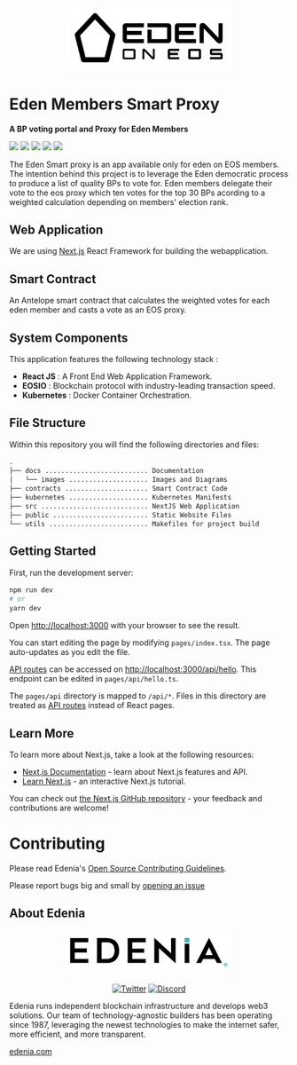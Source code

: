 <p align="center">
   <img src="./docs/images/logo_edeneos.png" width="300">
</p>

# Eden Members Smart Proxy

**A BP voting portal and Proxy for Eden Members**

![](https://img.shields.io/github/license/eoscostarica/eden-smart-proxy) ![](https://img.shields.io/badge/code%20style-standard-brightgreen.svg) ![](https://img.shields.io/badge/%E2%9C%93-collaborative_etiquette-brightgreen.svg) ![](https://img.shields.io/twitter/follow/eoscostarica.svg?style=social&logo=twitter) ![](https://img.shields.io/github/forks/eoscostarica/eden-smart-proxy?style=social)

The Eden Smart proxy is an app available only for eden on EOS members. The intention behind this project is to leverage the Eden democratic process to produce a list of quality BPs to vote for. Eden members delegate their vote to the eos proxy which ten votes for the top 30 BPs acording to a weighted calculation depending on members' election rank.


## Web Application
We are using [Next.js](https://nextjs.org/) React Framework for building the webapplication.

## Smart Contract
An Antelope smart contract that calculates the weighted votes for each eden member and casts a vote as an EOS proxy.

## System Components

This application features the following technology stack :

- **React JS** : A Front End Web Application Framework.
- **EOSIO** : Blockchain protocol with industry-leading transaction speed.
- **Kubernetes** : Docker Container Orchestration.

## File Structure

Within this repository you will find the following directories and files:

```
.
├── docs .......................... Documentation
│   └── images .................... Images and Diagrams
├── contracts ..................... Smart Contract Code
├── kubernetes .................... Kubernetes Manifests
├── src ........................... NextJS Web Application
├── public ........................ Static Website Files
└── utils ......................... Makefiles for project build
```


## Getting Started

First, run the development server:

```bash
npm run dev
# or
yarn dev
```

Open [http://localhost:3000](http://localhost:3000) with your browser to see the result.

You can start editing the page by modifying `pages/index.tsx`. The page auto-updates as you edit the file.

[API routes](https://nextjs.org/docs/api-routes/introduction) can be accessed on [http://localhost:3000/api/hello](http://localhost:3000/api/hello). This endpoint can be edited in `pages/api/hello.ts`.

The `pages/api` directory is mapped to `/api/*`. Files in this directory are treated as [API routes](https://nextjs.org/docs/api-routes/introduction) instead of React pages.

## Learn More

To learn more about Next.js, take a look at the following resources:

- [Next.js Documentation](https://nextjs.org/docs) - learn about Next.js features and API.
- [Learn Next.js](https://nextjs.org/learn) - an interactive Next.js tutorial.

You can check out [the Next.js GitHub repository](https://github.com/vercel/next.js/) - your feedback and contributions are welcome!


# Contributing

Please read Edenia's [Open Source Contributing Guidelines](https://developers.eoscostarica.io/docs/open-source-guidelines).

Please report bugs big and small by [opening an issue](https://github.com/eoscostarica/eden-smart-proxy/issues/new/choose)

## About Edenia

<div align="center">

<a href="https://edenia.com">
	<img width="300" alt="Edenia Logo" src="https://raw.githubusercontent.com/edenia/.github/master/.github/workflows/images/edenia-logo.png"></img>
</a>

[![Twitter](https://img.shields.io/twitter/follow/EdeniaWeb3?style=for-the-badge)](https://twitter.com/EdeniaWeb3)
[![Discord](https://img.shields.io/discord/946500573677625344?color=black&label=Discord&logo=discord&logoColor=white&style=for-the-badge)](https://discord.gg/YeGcF6QwhP)


</div>

Edenia runs independent blockchain infrastructure and develops web3 solutions. Our team of technology-agnostic builders has been operating since 1987, leveraging the newest technologies to make the internet safer, more efficient, and more transparent.

[edenia.com](https://edenia.com/)